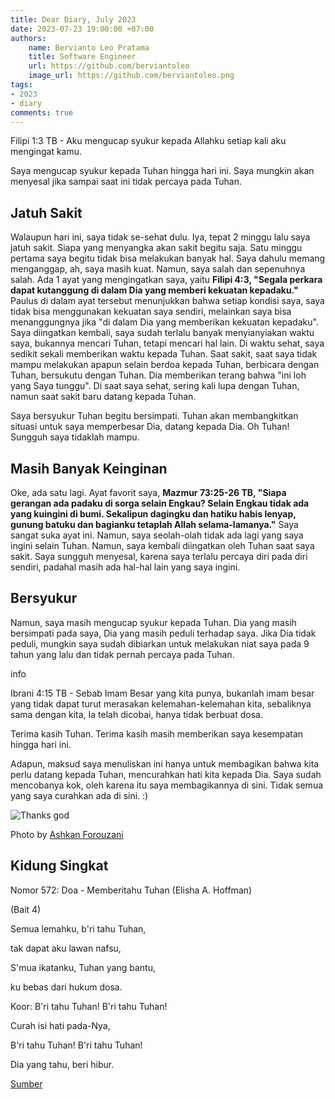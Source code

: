```yaml
---
title: Dear Diary, July 2023
date: 2023-07-23 19:00:00 +07:00
authors:
    name: Bervianto Leo Pratama
    title: Software Engineer
    url: https://github.com/berviantoleo
    image_url: https://github.com/berviantoleo.png
tags:
- 2023
- diary
comments: true
---
```


>
Filipi 1:3 TB - Aku mengucap syukur kepada Allahku setiap kali aku mengingat kamu.


Saya mengucap syukur kepada Tuhan hingga hari ini. Saya mungkin akan menyesal jika sampai saat ini tidak percaya pada Tuhan.

<!--truncate-->

## Jatuh Sakit

Walaupun hari ini, saya tidak se-sehat dulu. Iya, tepat 2 minggu lalu saya jatuh sakit. Siapa yang menyangka akan sakit begitu saja. Satu minggu pertama saya begitu tidak bisa melakukan banyak hal. Saya dahulu memang menganggap, ah, saya masih kuat. Namun, saya salah dan sepenuhnya salah. Ada 1 ayat yang mengingatkan saya, yaitu <strong>Filipi 4:3, "Segala perkara dapat kutanggung di dalam Dia yang memberi kekuatan kepadaku."</strong> Paulus di dalam ayat tersebut menunjukkan bahwa setiap kondisi saya, saya tidak bisa menggunakan kekuatan saya sendiri, melainkan saya bisa menanggungnya jika "di dalam Dia yang memberikan kekuatan kepadaku". Saya diingatkan kembali, saya sudah terlalu banyak menyianyiakan waktu saya, bukannya mencari Tuhan, tetapi mencari hal lain. Di waktu sehat, saya sedikit sekali memberikan waktu kepada Tuhan. Saat sakit, saat saya tidak mampu melakukan apapun selain berdoa kepada Tuhan, berbicara dengan Tuhan, bersukutu dengan Tuhan. Dia memberikan terang bahwa "ini loh yang Saya tunggu". Di saat saya sehat, sering kali lupa dengan Tuhan, namun saat sakit baru datang kepada Tuhan.

Saya bersyukur Tuhan begitu bersimpati. Tuhan akan membangkitkan situasi untuk saya memperbesar Dia, datang kepada Dia. Oh Tuhan! Sungguh saya tidaklah mampu.

## Masih Banyak Keinginan

Oke, ada satu lagi. Ayat favorit saya, <strong>Mazmur 73:25-26 TB, "Siapa gerangan ada padaku di sorga selain Engkau? Selain Engkau tidak ada yang kuingini di bumi. Sekalipun dagingku dan hatiku habis lenyap, gunung batuku dan bagianku tetaplah Allah selama-lamanya."</strong> Saya sangat suka ayat ini. Namun, saya seolah-olah tidak ada lagi yang saya ingini selain Tuhan. Namun, saya kembali diingatkan oleh Tuhan saat saya sakit. Saya sungguh menyesal, karena saya terlalu percaya diri pada diri sendiri, padahal masih ada hal-hal lain yang saya ingini.

## Bersyukur

Namun, saya masih mengucap syukur kepada Tuhan. Dia yang masih bersimpati pada saya, Dia yang masih peduli terhadap saya. Jika Dia tidak peduli, mungkin saya sudah dibiarkan untuk melakukan niat saya pada 9 tahun yang lalu dan tidak pernah percaya pada Tuhan.

info

Ibrani 4:15 TB - Sebab Imam Besar yang kita punya, bukanlah imam besar yang tidak dapat turut merasakan kelemahan-kelemahan kita, sebaliknya sama dengan kita, Ia telah dicobai, hanya tidak berbuat dosa.



Terima kasih Tuhan. Terima kasih masih memberikan saya kesempatan hingga hari ini.

Adapun, maksud saya menuliskan ini hanya untuk membagikan bahwa kita perlu datang kepada Tuhan, mencurahkan hati kita kepada Dia. Saya sudah mencobanya kok, oleh karena itu saya membagikannya di sini. Tidak semua yang saya curahkan ada di sini. :)

![Thanks god](https://unsplash.com/photos/S_pC1KRPklU)

Photo by [Ashkan Forouzani](https://unsplash.com/@ashkfor121)

## Kidung Singkat

Nomor 572: Doa - Memberitahu Tuhan (Elisha A. Hoffman)

(Bait 4)

Semua lemahku, b'ri tahu Tuhan,

tak dapat aku lawan nafsu,

S'mua ikatanku, Tuhan yang bantu,

ku bebas dari hukum dosa.

Koor: B'ri tahu Tuhan! B'ri tahu Tuhan!

Curah isi hati pada-Nya,

B'ri tahu Tuhan! B'ri tahu Tuhan!

Dia yang tahu, beri hibur.

[Sumber](http://kidungindo.blogspot.com/2012/03/no-572-doa-memberitahu-tuhan-elisha.html)
